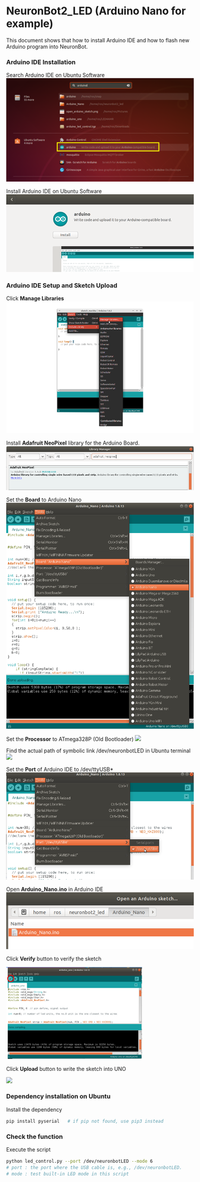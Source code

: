 # NeuronBot2_LED (Arduino Nano for example)

This document shows that how to install Arduino IDE and how to flash new Arduino program into NeuronBot.

### Arduino IDE Installation

Search Arduino IDE on Ubuntu Software
<img src="https://github.com/Adlink-ROS/NeuronBot2_LED/blob/master/images/aduino_search.png">

Install Arduino IDE on Ubuntu Software
<img src="https://github.com/Adlink-ROS/NeuronBot2_LED/blob/master/images/arduino_install.png">

### Arduino IDE Setup and Sketch Upload

Click **Manage Libraries**
<img src="https://github.com/Adlink-ROS/NeuronBot2_LED/blob/master/images/arduino_manage_library.png">

Install **Adafruit NeoPixel** library for the Arduino Board.
<img src="https://github.com/Adlink-ROS/NeuronBot2_LED/blob/master/images/download_adafruit.png">

Set the **Board** to Arduino Nano
<img src="https://github.com/Adlink-ROS/NeuronBot2_LED/blob/master/images/Nano_BoardSet.png"> 

Set the **Processor** to ATmega328P (Old Bootloader)
<img src="https://github.com/Adlink-ROS/NeuronBot_LED/blob/master/images/processorset.png"> 

Find the actual path of symbolic link /dev/neuronbotLED in Ubuntu terminal
<img src="https://github.com/Adlink-ROS/NeuronBot_LED/blob/master/images/neuronbotLED.png"> 

Set the **Port** of Arduino IDE to /dev/ttyUSB*
<img src="https://github.com/Adlink-ROS/NeuronBot2_LED/blob/master/images/portset.png">

Open **Arduino_Nano.ino** in Arduino IDE
<img src="https://github.com/Adlink-ROS/NeuronBot2_LED/blob/master/images/arduino_open_sketch.png">

Click **Verify** button to verify the sketch

<img src="https://github.com/Adlink-ROS/NeuronBot2_LED/blob/master/images/verify.png">

Click **Upload** button to write the sketch into UNO

<img src="https://github.com/Adlink-ROS/NeuronBot_LED/blob/master/images/upload.png">

### Dependency installation on Ubuntu

Install the dependency
```sh
pip install pyserial   # if pip not found, use pip3 instead
```

### Check the function

Execute the script
```sh
python led_control.py --port /dev/neuronbotLED --mode 6
# port : the port where the USB cable is, e.g., /dev/neuronbotLED.
# mode : test built-in LED mode in this script
```
